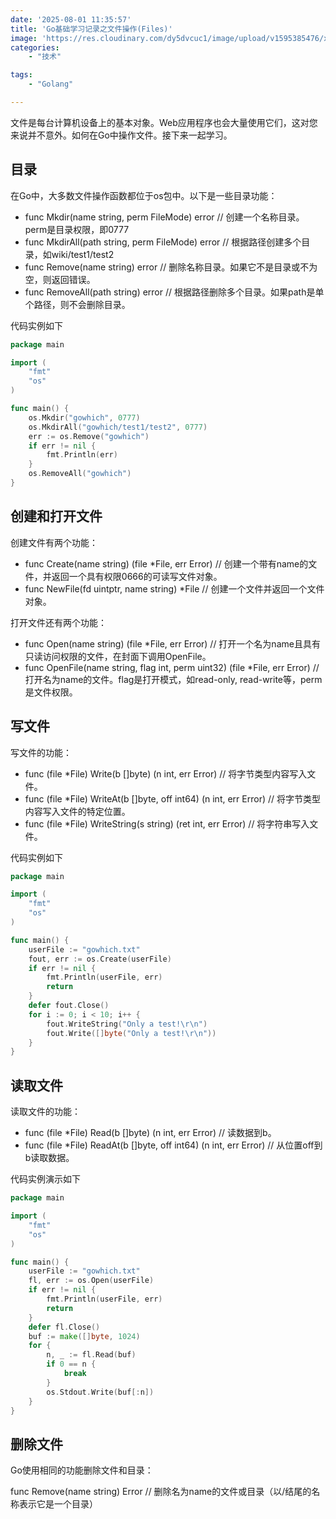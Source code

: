 ```yaml
---
date: '2025-08-01 11:35:57'
title: 'Go基础学习记录之文件操作(Files)'
image: 'https://res.cloudinary.com/dy5dvcuc1/image/upload/v1595385476/xiaorongmao/golang.jpg'
categories:
    - "技术"

tags:
    - "Golang"

---
```


文件是每台计算机设备上的基本对象。Web应用程序也会大量使用它们，这对您来说并不意外。如何在Go中操作文件。接下来一起学习。

## 目录

在Go中，大多数文件操作函数都位于os包中。以下是一些目录功能：

* func Mkdir(name string, perm FileMode) error // 创建一个名称目录。perm是目录权限，即0777
* func MkdirAll(path string, perm FileMode) error // 根据路径创建多个目录，如wiki/test1/test2
* func Remove(name string) error // 删除名称目录。如果它不是目录或不为空，则返回错误。
* func RemoveAll(path string) error // 根据路径删除多个目录。如果path是单个路径，则不会删除目录。

代码实例如下

```go
package main

import (
    "fmt"
    "os"
)

func main() {
    os.Mkdir("gowhich", 0777)
    os.MkdirAll("gowhich/test1/test2", 0777)
    err := os.Remove("gowhich")
    if err != nil {
        fmt.Println(err)
    }
    os.RemoveAll("gowhich")
}
```

## 创建和打开文件

创建文件有两个功能：

* func Create(name string) (file \*File, err Error) // 创建一个带有name的文件，并返回一个具有权限0666的可读写文件对象。
* func NewFile(fd uintptr, name string) \*File // 创建一个文件并返回一个文件对象。

打开文件还有两个功能：

* func Open(name string) (file \*File, err Error) // 打开一个名为name且具有只读访问权限的文件，在封面下调用OpenFile。
* func OpenFile(name string, flag int, perm uint32) (file \*File, err Error) // 打开名为name的文件。flag是打开模式，如read-only, read-write等，perm是文件权限。

## 写文件

写文件的功能：

* func (file \*File) Write(b []byte) (n int, err Error) // 将字节类型内容写入文件。
* func (file \*File) WriteAt(b []byte, off int64) (n int, err Error) // 将字节类型内容写入文件的特定位置。
* func (file \*File) WriteString(s string) (ret int, err Error) // 将字符串写入文件。

代码实例如下

```go
package main

import (
    "fmt"
    "os"
)

func main() {
    userFile := "gowhich.txt"
    fout, err := os.Create(userFile)        
    if err != nil {
        fmt.Println(userFile, err)
        return
    }
    defer fout.Close()
    for i := 0; i < 10; i++ {
        fout.WriteString("Only a test!\r\n")
        fout.Write([]byte("Only a test!\r\n"))
    }
}
```

## 读取文件

读取文件的功能：

* func (file \*File) Read(b []byte) (n int, err Error) // 读数据到b。
* func (file \*File) ReadAt(b []byte, off int64) (n int, err Error) // 从位置off到b读取数据。

代码实例演示如下

```go
package main

import (
    "fmt"
    "os"
)

func main() {
    userFile := "gowhich.txt"
    fl, err := os.Open(userFile)        
    if err != nil {
        fmt.Println(userFile, err)
        return
    }
    defer fl.Close()
    buf := make([]byte, 1024)
    for {
        n, _ := fl.Read(buf)
        if 0 == n {
            break
        }
        os.Stdout.Write(buf[:n])
    }
}
```

## 删除文件

Go使用相同的功能删除文件和目录：

func Remove(name string) Error // 删除名为name的文件或目录（以/结尾的名称表示它是一个目录）
